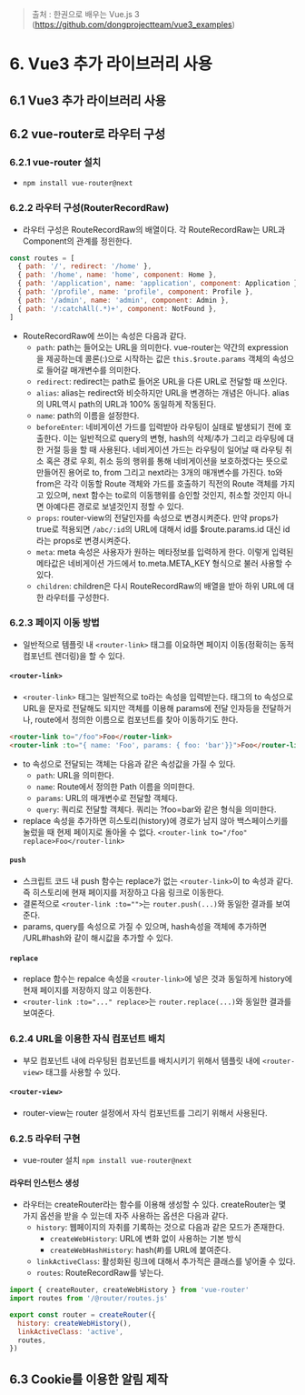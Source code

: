 > 출처 :  한권으로 배우는 Vue.js 3 (https://github.com/dongprojectteam/vue3_examples)
 
# 6. Vue3 추가 라이브러리 사용
## 6.1 Vue3 추가 라이브러리 사용

## 6.2 vue-router로 라우터 구성
### 6.2.1 vue-router 설치
- `npm install vue-router@next`

### 6.2.2 라우터 구성(RouterRecordRaw)
- 라우터 구성은 RouteRecordRaw의 배열이다. 각 RouteRecordRaw는 URL과 Component의 관계를 정읜한다.
```js
const routes = [
  { path: '/', redirect: '/home' },
  { path: '/home', name: 'home', component: Home },  
  { path: '/application', name: 'application', component: Application },
  { path: '/profile', name: 'profile', component: Profile },
  { path: '/admin', name: 'admin', component: Admin },
  { path: '/:catchAll(.*)+', component: NotFound },
]
```
- RouteRecordRaw에 쓰이는 속성은 다음과 같다.
    * `path`: path는 들어오는 URL을 의미한다. vue-router는 약간의 expression을 제공하는데 콜론(:)으로 시작하는 값은 `this.$route.params` 객체의 속성으로 들어갈 매개변수를 의미한다.
    * `redirect`: redirect는 path로 들어온 URL을 다른 URL로 전달할 때 쓰인다.
    * `alias`: alias는 redirect와 비슷하지만 URL을 변경하는 개념은 아니다. alias의 URL역시 path의 URL과 100% 동일하게 작동된다. 
    * `name`: path의 이름을 설정한다.
    * `beforeEnter`: 네비게이션 가드를 입력받아 라우팅이 실태로 발생되기 전에 호출한다. 이는 일반적으로 query의 변형, hash의 삭제/추가 그리고 라우팅에 대한 거절 등을 할 때 사용된다.
      네비게이션 가드는 라우팅이 일어날 때 라우팅 취소 혹은 경로 우회, 취소 등의 행위를 통해 네비게이션을 보호하겠다는 뜻으로 만들어진 용어로 to, from 그리고 next라는 3개의 매개변수를 가진다.
      to와 from은 각각 이동할 Route 객체와 가드를 호출하기 직전의 Route 객체를 가지고 있으며, next 함수는 to로의 이동행위를 승인할 것인지, 취소할 것인지 아니면 아예다른 경로로 보낼것인지 정할 수 있다.
    * `props`: router-view의 전달인자를 속성으로 변경시켜준다. 만약 props가 true로 적용되면 `/abc/:id`의 URL에 대해서 id를 $route.params.id 대신 id라는 props로 변경시켜준다.
    * `meta`: meta 속성은 사용자가 원하는 메타정보를 입력하게 한다. 이렇게 입력된 메타값은 네비게이션 가드에서 to.meta.META_KEY 형식으로 불러 사용할 수 있다.
    * `children`: children은 다시 RouteRecordRaw의 배열을 받아 하위 URL에 대한 라우터를 구성한다.
  
### 6.2.3 페이지 이동 방법
- 일반적으로 템플릿 내 `<router-link>` 태그를 이요하면 페이지 이동(정확히는 동적 컴포넌트 렌더링)을 할 수 있다.

#### `<router-link>`
- `<router-link>` 태그는 일반적으로 to라는 속성을 입력받는다. 태그의 to 속성으로 URL을 문자로 전달해도 되지만 객체를 이용해 params에 전달 인자등을 전달하거나, route에서 정의한
이름으로 컴포넌트를 찾아 이동하기도 한다.
```html
<router-link to="/foo">Foo</router-link>
<router-link :to="{ name: 'Foo', params: { foo: 'bar'}}">Foo</router-link>
```
- to 속성으로 전달되는 객체는 다음과 같은 속성값을 가질 수 있다.
    * `path`: URL을 의미한다.
    * `name`: Route에서 정의한 Path 이름을 의미한다.
    * `params`: URL의 매개변수로 전달할 객체다.
    * `query`: 쿼리로 전달할 객체다. 쿼리는 ?foo=bar와 같은 형식을 의미한다.
- replace 속성을 추가하면 히스토리(history)에 경로가 남지 않아 백스페이스키를 눌렀을 때 현제 페이지로 돌아올 수 없다. `<router-link to="/foo" replace>Foo</router-link>`

#### `push`
- 스크립트 코드 내 push 함수는 replace가 없는 `<router-link>`이 to 속성과 같다. 즉 히스토리에 현재 페이지를 저장하고 다음 링크로 이동한다.
- 결론적으로 `<router-link :to="">`는 `router.push(...)`와 동일한 결과를 보여준다. 
- params, query를 속성으로 가질 수 있으며, hash속성을 객체에 추가하면 /URL#hash와 같이 해시값을 추가할 수 있다.

#### `replace`
- replace 함수는 repalce 속성을 `<router-link>`에 넣은 것과 동일하게 history에 현재 페이지를 저장하지 않고 이동한다.
- `<router-link :to="..." replace>`는 `router.replace(...)`와 동일한 결과를 보여준다.

### 6.2.4 URL을 이용한 자식 컴포넌트 배치
- 부모 컴포넌트 내에 라우팅된 컴포넌트를 배치시키기 위해서 템플릿 내에 `<router-view>` 태그를 사용할 수 있다.

#### `<router-view>`
- router-view는 router 설정에서 자식 컴포넌트를 그리기 위해서 사용된다.

### 6.2.5 라우터 구현
- vue-router 설치 `npm install vue-router@next`

#### 라우터 인스턴스 생성
- 라우터는 createRouter라는 함수를 이용해 생성할 수 있다. createRouter는 몇 가지 옵션을 받을 수 있는데 자주 사용하는 옵션은 다음과 같다.
  * `history`: 웹페이지의 자취를 기록하는 것으로 다음과 같은 모드가 존재한다.
    + `createWebHistory`: URL에 변화 없이 사용하는 기본 방식
    + `createWebHashHistory`: hash(#)를 URL에 붙여준다.
  * `linkActiveClass`: 활성화된 링크에 대해서 추가적은 클래스를 넣어줄 수 있다.
  * `routes`: RouteRecordRaw를 넣는다.

```js
import { createRouter, createWebHistory } from 'vue-router'
import routes from '/@router/routes.js'

export const router = createRouter({
  history: createWebHistory(),
  linkActiveClass: 'active',
  routes,
})
```

## 6.3 Cookie를 이용한 알림 제작